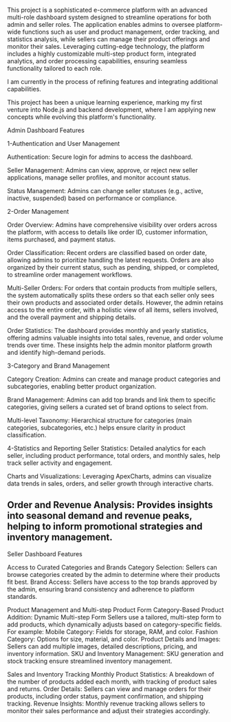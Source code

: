 This project is a sophisticated e-commerce platform with an advanced multi-role dashboard system designed to streamline operations for both admin and seller roles. The application enables admins to oversee platform-wide functions such as user and product management, order tracking, and statistics analysis, while sellers can manage their product offerings and monitor their sales. Leveraging cutting-edge technology, the platform includes a highly customizable multi-step product form, integrated analytics, and order processing capabilities, ensuring seamless functionality tailored to each role.

I am currently in the process of refining features and integrating additional capabilities. 

This project has been a unique learning experience, marking my first venture into Node.js and backend development, where I am applying new concepts while evolving this platform's functionality.

Admin Dashboard Features

1-Authentication and User Management

Authentication:
Secure login for admins to access the dashboard.

Seller Management: 
Admins can view, approve, or reject new seller applications, manage seller profiles, and monitor account status.

Status Management: Admins can change seller statuses (e.g., active, inactive, suspended) based on performance or compliance.

2-Order Management

Order Overview:
Admins have comprehensive visibility over orders across the platform, with access to details like order ID, customer information, items purchased, and payment status.

Order Classification: 
Recent orders are classified based on order date, allowing admins to prioritize handling the latest requests. Orders are also organized by their current status, such as pending, shipped, or completed, to streamline order management workflows.

Multi-Seller Orders: 
For orders that contain products from multiple sellers, the system automatically splits these orders so that each seller only sees their own products and associated order details. However, the admin retains access to the entire order, with a holistic view of all items, sellers involved, and the overall payment and shipping details.

Order Statistics:
The dashboard provides monthly and yearly statistics, offering admins valuable insights into total sales, revenue, and order volume trends over time. These insights help the admin monitor platform growth and identify high-demand periods.

3-Category and Brand Management

Category Creation:
Admins can create and manage product categories and subcategories, enabling better product organization.

Brand Management:
Admins can add top brands and link them to specific categories, giving sellers a curated set of brand options to select from.

Multi-level Taxonomy:
Hierarchical structure for categories (main categories, subcategories, etc.) helps ensure clarity in product classification.

4-Statistics and Reporting
Seller Statistics:
Detailed analytics for each seller, including product performance, total orders, and monthly sales, help track seller activity and engagement.

Charts and Visualizations:
Leveraging ApexCharts, admins can visualize data trends in sales, orders, and seller growth through interactive charts.

Order and Revenue Analysis:
Provides insights into seasonal demand and revenue peaks, helping to inform promotional strategies and inventory management.
-----------------------------------------------------------------
Seller Dashboard Features

Access to Curated Categories and Brands
Category Selection: 
Sellers can browse categories created by the admin to determine where their products fit best.
Brand Access:
Sellers have access to the top brands approved by the admin, ensuring brand consistency and adherence to platform standards.

Product Management and Multi-step Product Form
Category-Based Product Addition: Dynamic Multi-step Form
Sellers use a tailored, multi-step form to add products, which dynamically adjusts based on category-specific fields. For example:
Mobile Category: Fields for storage, RAM, and color.
Fashion Category: Options for size, material, and color.
Product Details and Images: Sellers can add multiple images, detailed descriptions, pricing, and inventory information.
SKU and Inventory Management: SKU generation and stock tracking ensure streamlined inventory management.

Sales and Inventory Tracking
Monthly Product Statistics: A breakdown of the number of products added each month, with tracking of product sales and returns.
Order Details: Sellers can view and manage orders for their products, including order status, payment confirmation, and shipping tracking.
Revenue Insights: Monthly revenue tracking allows sellers to monitor their sales performance and adjust their strategies accordingly.
